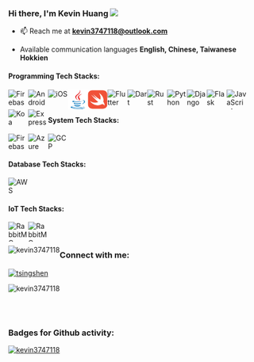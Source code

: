 ### Hi there, I'm Kevin Huang <img src="https://media.giphy.com/media/hvRJCLFzcasrR4ia7z/giphy.gif" width="25px">

- 📫  Reach me at **kevin3747118@outlook.com**

- Available communication languages **English, Chinese, Taiwanese Hokkien**
  
<!-- <h3 align="left">Programming Tech Stacks:</h3> -->
#### Programming Tech Stacks:
<img align="left" src="https://www.vectorlogo.zone/logos/firebase/firebase-icon.svg" alt="Firebase" title="Firebase" width="40" height="40">
<img align="left" src="https://www.vectorlogo.zone/logos/android/android-icon.svg" alt="Android" title="Android" width="40" height="40">
<img align="left" src="https://www.vectorlogo.zone/logos/apple/apple-tile.svg" alt="iOS" title="iOS" width="40" height="40">
<img align="left" src="https://raw.githubusercontent.com/devicons/devicon/master/icons/java/java-original.svg" alt="Java" title="Java" width="40" height="40">
<img align="left" src="https://raw.githubusercontent.com/devicons/devicon/master/icons/swift/swift-original.svg" alt="Swift" title="Swift" width="40" height="40">
<img align="left" src="https://www.vectorlogo.zone/logos/flutterio/flutterio-icon.svg" alt="Flutter" title="Flutter" width="40" height="40">
<img align="left" src="https://www.vectorlogo.zone/logos/dartlang/dartlang-icon.svg" alt="Dart" title="Dart" width="40" height="40">
<img align="left" src="http://rust-lang.org/logos/rust-logo-512x512.png" alt="Rust" title="Rust" width="40" height="40">
<img align="left" src="https://www.vectorlogo.zone/logos/python/python-icon.svg" alt="Python" title="Python" width="40" height="40">
<img align="left" src="https://www.vectorlogo.zone/logos/djangoproject/djangoproject-icon.svg" alt="Django" title="Django" width="40" height="40">
<img align="left" src="https://www.vectorlogo.zone/logos/pocoo_flask/pocoo_flask-icon.svg" alt="Flask" title="Flask" width="40" height="40">
<img align="left" src="https://www.vectorlogo.zone/logos/javascript/javascript-icon.svg" alt="JavaScript" title="JavaScript" width="40" height="40">
<img align="left" src="https://www.vectorlogo.zone/logos/koajs/koajs-ar21.svg" alt="Koa" title="Koa" width="40" height="40">
<img align="left" src="https://www.vectorlogo.zone/logos/expressjs/expressjs-ar21.svg" alt="Express" title="Express" width="40" height="40">

<br />
<br />

#### System Tech Stacks:
<img align="left" src="https://www.vectorlogo.zone/logos/amazon_aws/amazon_aws-icon.svg" alt="Firebase" title="Firebase" width="40" height="40">
<img align="left" src="https://www.vectorlogo.zone/logos/microsoft_azure/microsoft_azure-icon.svg" alt="Azure" title="Azure" width="40" height="40">
<img align="left" src="https://www.vectorlogo.zone/logos/google_cloud/google_cloud-icon.svg" alt="GCP" title="GCP" width="40" height="40">

<br />
<br />

#### Database Tech Stacks:
<img align="left" src="https://www.vectorlogo.zone/logos/oracle/oracle-ar21.svg" alt="AWS" title="AWS" width="40" height="40">

<br />
<br />

#### IoT Tech Stacks:
<img align="left" src="https://www.vectorlogo.zone/logos/rabbitmq/rabbitmq-icon.svg" alt="RabbitMQ" title="RabbitMQ" width="40" height="40">
<img align="left" src="https://www.hivemq.com/img/svg/hivemq-bee.svg" alt="RabbitMQ" title="RabbitMQ" width="40" height="40">

<br />
<br />

<p><img align="left" src="https://github-readme-stats.vercel.app/api/top-langs?username=kevin3747118&show_icons=true&locale=en&layout=compact" alt="kevin3747118" /></p>

<h3 align="left">Connect with me:</h3>
<p align="left">
<a href="https://www.facebook.com/profile.php?id=100000332303571" target="blank"><img align="center" src="https://raw.githubusercontent.com/rahuldkjain/github-profile-readme-generator/master/src/images/icons/Social/facebook.svg" alt="tsingshen" height="30" width="40" /></a>
</p>

<p align="left"> <img src="https://komarev.com/ghpvc/?username=kevin3747118&label=Profile%20views&color=0e75b6&style=flat" alt="kevin3747118" /> </p>

<br/>
<br/>
<h3 align="left">Badges for Github activity:</h3>
<p align="left"> <a href="https://github.com/ryo-ma/github-profile-trophy"><img src="https://github-profile-trophy.vercel.app/?username=kevin3747118&theme=darkhub&no-bg=true" alt="kevin3747118" /></a> </p>
